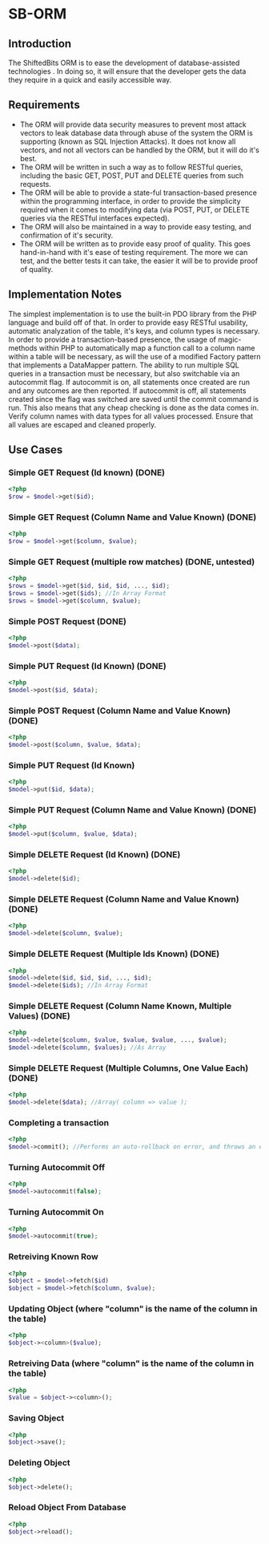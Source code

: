 SB-ORM
======
## Introduction
The ShiftedBits ORM is to ease the development of database-assisted technologies
. In doing so, it will ensure that the developer gets the data they require in a
 quick and easily accessible way.

## Requirements
* The ORM will provide data security measures to prevent most attack vectors to
leak database data through abuse of the system the ORM is supporting (known as
SQL Injection Attacks). It does not know all vectors, and not all vectors can be
 handled by the ORM, but it will do it's best.
* The ORM will be written in such a way as to follow RESTful queries, including
the basic GET, POST, PUT and DELETE queries from such requests.
* The ORM will be able to provide a state-ful transaction-based presence within
the programming interface, in order to provide the simplicity required when it
comes to modifying data (via POST, PUT, or DELETE queries via the RESTful
interfaces expected).
* The ORM will also be maintained in a way to provide easy testing, and
confirmation of it's security.
* The ORM will be written as to provide easy proof of quality. This goes
hand-in-hand with it's ease of testing requirement. The more we can test, and
the better tests it can take, the easier it will be to provide proof of quality.

## Implementation Notes
The simplest implementation is to use the built-in PDO library from the PHP
language and build off of that. In order to provide easy RESTful usability,
automatic analyzation of the table, it's keys, and column types is necessary.
In order to provide a transaction-based presence, the usage of magic-methods
within PHP to automatically map a function call to a column name within a table
will be necessary, as will the use of a modified Factory pattern that implements
 a DataMapper pattern. The ability to run multiple SQL queries in a transaction
must be necessary, but also switchable via an autocommit flag. If autocommit is
on, all statements once created are run and any outcomes are then reported. If
autocommit is off, all statements created since the flag was switched are saved
until the commit command is run. This also means that any cheap checking is done
 as the data comes in. Verify column names with data types for all values
processed. Ensure that all values are escaped and cleaned properly.

## Use Cases
### Simple GET Request (Id known) (DONE)
```php
<?php
$row = $model->get($id);
```
### Simple GET Request (Column Name and Value Known) (DONE)
```php
<?php
$row = $model->get($column, $value);
```
### Simple GET Request (multiple row matches) (DONE, untested)
```php
<?php
$rows = $model->get($id, $id, $id, ..., $id);
$rows = $model->get($ids); //In Array Format
$rows = $model->get($column, $value);
```
### Simple POST Request (DONE)
```php
<?php
$model->post($data);
```
### Simple PUT Request (Id Known) (DONE)
```php
<?php
$model->post($id, $data);
```
### Simple POST Request (Column Name and Value Known) (DONE)
```php
<?php
$model->post($column, $value, $data);
```
### Simple PUT Request (Id Known)
```php
<?php
$model->put($id, $data);
```
### Simple PUT Request (Column Name and Value Known) (DONE)
```php
<?php
$model->put($column, $value, $data);
```
### Simple DELETE Request (Id Known) (DONE)
```php
<?php
$model->delete($id);
```
### Simple DELETE Request (Column Name and Value Known) (DONE)
```php
<?php
$model->delete($column, $value);
```
### Simple DELETE Request (Multiple Ids Known) (DONE)
```php
<?php
$model->delete($id, $id, $id, ..., $id);
$model->delete($ids); //In Array Format
```
### Simple DELETE Request (Column Name Known, Multiple Values) (DONE)
```php
<?php
$model->delete($column, $value, $value, $value, ..., $value);
$model->delete($column, $values); //As Array
```
### Simple DELETE Request (Multiple Columns, One Value Each) (DONE)
```php
<?php
$model->delete($data); //Array( column => value );
```
### Completing a transaction
```php
<?php
$model->commit(); //Performs an auto-rollback on error, and throws an exception itself.
```
### Turning Autocommit Off
```php
<?php
$model->autocommit(false);
```
### Turning Autocommit On
```php
<?php
$model->autocommit(true);
```
### Retreiving Known Row
```php
<?php
$object = $model->fetch($id)
$object = $model->fetch($column, $value);
```
### Updating Object (where "column" is the name of the column in the table)
```php
<?php
$object-><column>($value);
```
### Retreiving Data (where "column" is the name of the column in the table)
```php
<?php
$value = $object-><column>();
```
### Saving Object
```php
<?php
$object->save();
```
### Deleting Object
```php
<?php
$object->delete();
```
### Reload Object From Database
```php
<?php
$object->reload();
```

